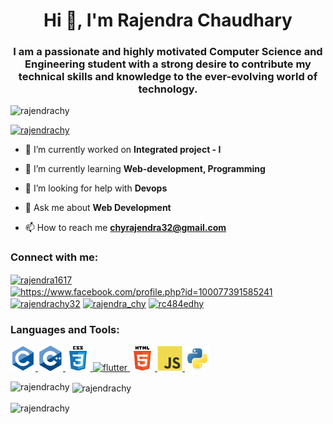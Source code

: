 <h1 align="center">Hi 👋, I'm Rajendra Chaudhary</h1>
<h3 align="center">I am a passionate and highly motivated Computer Science and Engineering student with a strong desire to contribute my technical skills and knowledge to the ever-evolving world of technology.</h3>

<p align="left"> <img src="https://komarev.com/ghpvc/?username=rajendrachy&label=Profile%20views&color=0e75b6&style=flat" alt="rajendrachy" /> </p>

<p align="left"> <a href="https://github.com/ryo-ma/github-profile-trophy"><img src="https://github-profile-trophy.vercel.app/?username=rajendrachy" alt="rajendrachy" /></a> </p>

- 🔭 I’m currently worked on **Integrated project - I**

- 🌱 I’m currently learning **Web-development, Programming**

- 🤝 I’m looking for help with **Devops**

- 💬 Ask me about **Web Development**

- 📫 How to reach me **chyrajendra32@gmail.com**

<h3 align="left">Connect with me:</h3>
<p align="left">
<a href="https://linkedin.com/in/rajendra1617" target="blank"><img align="center" src="https://raw.githubusercontent.com/rahuldkjain/github-profile-readme-generator/master/src/images/icons/Social/linked-in-alt.svg" alt="rajendra1617" height="30" width="40" /></a>
<a href="https://fb.com/https://www.facebook.com/profile.php?id=100077391585241" target="blank"><img align="center" src="https://raw.githubusercontent.com/rahuldkjain/github-profile-readme-generator/master/src/images/icons/Social/facebook.svg" alt="https://www.facebook.com/profile.php?id=100077391585241" height="30" width="40" /></a>
<a href="https://instagram.com/rajendrachy32" target="blank"><img align="center" src="https://raw.githubusercontent.com/rahuldkjain/github-profile-readme-generator/master/src/images/icons/Social/instagram.svg" alt="rajendrachy32" height="30" width="40" /></a>
<a href="https://www.leetcode.com/rajendra_chy" target="blank"><img align="center" src="https://raw.githubusercontent.com/rahuldkjain/github-profile-readme-generator/master/src/images/icons/Social/leet-code.svg" alt="rajendra_chy" height="30" width="40" /></a>
<a href="https://auth.geeksforgeeks.org/user/rc484edhy" target="blank"><img align="center" src="https://raw.githubusercontent.com/rahuldkjain/github-profile-readme-generator/master/src/images/icons/Social/geeks-for-geeks.svg" alt="rc484edhy" height="30" width="40" /></a>
</p>

<h3 align="left">Languages and Tools:</h3>
<p align="left"> <a href="https://www.cprogramming.com/" target="_blank" rel="noreferrer"> <img src="https://raw.githubusercontent.com/devicons/devicon/master/icons/c/c-original.svg" alt="c" width="40" height="40"/> </a> <a href="https://www.w3schools.com/cpp/" target="_blank" rel="noreferrer"> <img src="https://raw.githubusercontent.com/devicons/devicon/master/icons/cplusplus/cplusplus-original.svg" alt="cplusplus" width="40" height="40"/> </a> <a href="https://www.w3schools.com/css/" target="_blank" rel="noreferrer"> <img src="https://raw.githubusercontent.com/devicons/devicon/master/icons/css3/css3-original-wordmark.svg" alt="css3" width="40" height="40"/> </a> <a href="https://flutter.dev" target="_blank" rel="noreferrer"> <img src="https://www.vectorlogo.zone/logos/flutterio/flutterio-icon.svg" alt="flutter" width="40" height="40"/> </a> <a href="https://www.w3.org/html/" target="_blank" rel="noreferrer"> <img src="https://raw.githubusercontent.com/devicons/devicon/master/icons/html5/html5-original-wordmark.svg" alt="html5" width="40" height="40"/> </a> <a href="https://developer.mozilla.org/en-US/docs/Web/JavaScript" target="_blank" rel="noreferrer"> <img src="https://raw.githubusercontent.com/devicons/devicon/master/icons/javascript/javascript-original.svg" alt="javascript" width="40" height="40"/> </a> <a href="https://www.python.org" target="_blank" rel="noreferrer"> <img src="https://raw.githubusercontent.com/devicons/devicon/master/icons/python/python-original.svg" alt="python" width="40" height="40"/> </a> </p>

<p><img align="left" src="https://github-readme-stats.vercel.app/api/top-langs?username=rajendrachy&show_icons=true&locale=en&layout=compact" alt="rajendrachy" /></p>

<p>&nbsp;<img align="center" src="https://github-readme-stats.vercel.app/api?username=rajendrachy&show_icons=true&locale=en" alt="rajendrachy" /></p>

<p><img align="center" src="https://github-readme-streak-stats.herokuapp.com/?user=rajendrachy&" alt="rajendrachy" /></p>
